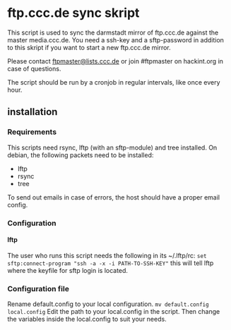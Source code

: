 ftp.ccc.de sync skript
======================

This script is used to sync the darmstadt mirror of ftp.ccc.de against the master media.ccc.de.
You need a ssh-key and a sftp-password in addition to this skript if you want to start a new ftp.ccc.de mirror.

Please contact ftpmaster@lists.ccc.de or join #ftpmaster on hackint.org in case of questions.

The script should be run by a cronjob in regular intervals, like once every hour.


## installation
### Requirements
This scripts need rsync, lftp (with an sftp-module) and tree installed.
On debian, the following packets need to be installed:

* lftp
* rsync
* tree

To send out emails in case of errors, the host should have a proper email config.

### Configuration
#### lftp 
The user who runs this script needs the following in its ~/.lftp/rc:
`set sftp:connect-program "ssh -a -x -i PATH-TO-SSH-KEY"`
this will tell lftp where the keyfile for sftp login is located.

### Configuration file

Rename default.config to your local configuration.
`mv default.config local.config`
Edit the path to your local.config in the script.
Then change the variables inside the local.config to suit your needs.
